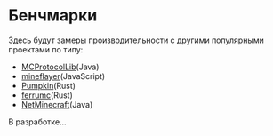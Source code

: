 # Бенчмарки

Здесь будут замеры производительности с другими популярными проектами по типу:

- [MCProtocolLib](https://github.com/GeyserMC/MCProtocolLib)(Java)
- [mineflayer](https://github.com/PrismarineJS/mineflayer)(JavaScript)
- [Pumpkin](https://github.com/Pumpkin-MC/Pumpkin)(Rust)
- [ferrumc](https://github.com/ferrumc-rs/ferrumc)(Rust)
- [NetMinecraft](https://github.com/RaphiMC/NetMinecraft)(Java)

В разработке...